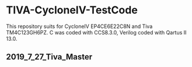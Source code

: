 # TIVA-CycloneIV-TestCode
This repository suits for CycloneIV EP4CE6E22C8N and Tiva TM4C123GH6PZ. C was coded with CCS8.3.0, Verilog coded with Qartus II 13.0.


## 2019_7_27_Tiva_Master

  
  





